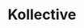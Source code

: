 ---
blog: https://kollective.com/blog
facebook: https://facebook.com/KollectiveTech
linkedin: https://linkedin.com/company/kollective-technology
logohandle: kollective
sort: kollective
title: Kollective
twitter: https://x.com/kollectivetech
website: https://kollective.com/
youtube: https://youtube.com/channel/UCGf14QwbAH0Ksq8NCO0gr1w
---